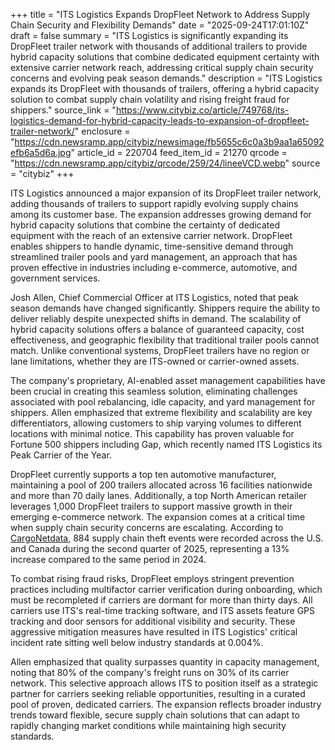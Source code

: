 +++
title = "ITS Logistics Expands DropFleet Network to Address Supply Chain Security and Flexibility Demands"
date = "2025-09-24T17:01:10Z"
draft = false
summary = "ITS Logistics is significantly expanding its DropFleet trailer network with thousands of additional trailers to provide hybrid capacity solutions that combine dedicated equipment certainty with extensive carrier network reach, addressing critical supply chain security concerns and evolving peak season demands."
description = "ITS Logistics expands its DropFleet with thousands of trailers, offering a hybrid capacity solution to combat supply chain volatility and rising freight fraud for shippers."
source_link = "https://www.citybiz.co/article/749768/its-logistics-demand-for-hybrid-capacity-leads-to-expansion-of-dropfleet-trailer-network/"
enclosure = "https://cdn.newsramp.app/citybiz/newsimage/fb5655c6c0a3b9aa1a65092efb6a5d6a.jpg"
article_id = 220704
feed_item_id = 21270
qrcode = "https://cdn.newsramp.app/citybiz/qrcode/259/24/lineeVCD.webp"
source = "citybiz"
+++

<p>ITS Logistics announced a major expansion of its DropFleet trailer network, adding thousands of trailers to support rapidly evolving supply chains among its customer base. The expansion addresses growing demand for hybrid capacity solutions that combine the certainty of dedicated equipment with the reach of an extensive carrier network. DropFleet enables shippers to handle dynamic, time-sensitive demand through streamlined trailer pools and yard management, an approach that has proven effective in industries including e-commerce, automotive, and government services.</p><p>Josh Allen, Chief Commercial Officer at ITS Logistics, noted that peak season demands have changed significantly. Shippers require the ability to deliver reliably despite unexpected shifts in demand. The scalability of hybrid capacity solutions offers a balance of guaranteed capacity, cost effectiveness, and geographic flexibility that traditional trailer pools cannot match. Unlike conventional systems, DropFleet trailers have no region or lane limitations, whether they are ITS-owned or carrier-owned assets.</p><p>The company's proprietary, AI-enabled asset management capabilities have been crucial in creating this seamless solution, eliminating challenges associated with pool rebalancing, idle capacity, and yard management for shippers. Allen emphasized that extreme flexibility and scalability are key differentiators, allowing customers to ship varying volumes to different locations with minimal notice. This capability has proven valuable for Fortune 500 shippers including Gap, which recently named ITS Logistics its Peak Carrier of the Year.</p><p>DropFleet currently supports a top ten automotive manufacturer, maintaining a pool of 200 trailers allocated across 16 facilities nationwide and more than 70 daily lanes. Additionally, a top North American retailer leverages 1,000 DropFleet trailers to support massive growth in their emerging e-commerce network. The expansion comes at a critical time when supply chain security concerns are escalating. According to <a href="https://CargoNetdata" rel="nofollow" target="_blank">CargoNetdata</a>, 884 supply chain theft events were recorded across the U.S. and Canada during the second quarter of 2025, representing a 13% increase compared to the same period in 2024.</p><p>To combat rising fraud risks, DropFleet employs stringent prevention practices including multifactor carrier verification during onboarding, which must be recompleted if carriers are dormant for more than thirty days. All carriers use ITS's real-time tracking software, and ITS assets feature GPS tracking and door sensors for additional visibility and security. These aggressive mitigation measures have resulted in ITS Logistics' critical incident rate sitting well below industry standards at 0.004%.</p><p>Allen emphasized that quality surpasses quantity in capacity management, noting that 80% of the company's freight runs on 30% of its carrier network. This selective approach allows ITS to position itself as a strategic partner for carriers seeking reliable opportunities, resulting in a curated pool of proven, dedicated carriers. The expansion reflects broader industry trends toward flexible, secure supply chain solutions that can adapt to rapidly changing market conditions while maintaining high security standards.</p>